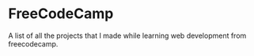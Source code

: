 # FreeCodeCamp
A list of all the projects that I made while learning web development from freecodecamp.
